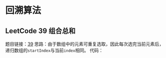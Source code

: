 # 回溯算法

## LeetCode 39 组合总和
题目链接：[39](https://leetcode.cn/problems/combination-sum/)
思路：由于数组中的元素可重复选取，因此每次选完当前元素后，递归数组的`startIndex`与当前`index`相同。
代码：
```cpp

```
